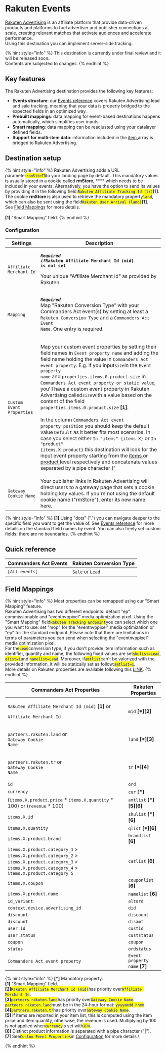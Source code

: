 # Rakuten Events

[Rakuten Advertising](https://rakutenadvertising.com/) is an affiliate platform that provide data-driven products and platforms to fuel advertiser and publisher connections at scale, creating relevant matches that activate audiences and accelerate performance.\
Using this destination you can implement server-side tracking.

{% hint style="info" %}
This destination is currently under final review and it will be released soon.\
Contents are subjected to changes.
{% endhint %}

## Key features

The Rakuten Advertising destination provides the following key features:

* **Events structure**: our [Events reference](https://community.commandersact.com/platform-x/developers/tracking/events-reference) covers Rakuten Advertising lead and sale tracking, meaning that your data is properly bridged to the expected fields in an optimized way.
* **Prebuilt mappings**: data mapping for event-based destinations happens automatically, which simplifies user inputs.
* **Smart mapping**: data mapping can be readjusted using your datalayer defined fields.
* **Support for multi-item data**: information included in the [item ](https://community.commandersact.com/platform-x/developers/tracking/events-reference#item)array is bridged to Rakuten Advertising.

## Destination setup

{% hint style="info" %}
Rakuten Advertising adds a URL parameter<mark style="color:blue;">`ranSiteID`</mark>to your landing page by default. This mandatory values is usually stored in a cookie called **rmStore**, **** which needs to be included in your events. Alternatively, you have the option to send its values by providing it in the following field:<mark style="color:blue;">`Rakuten Affiliate Tracking Id (tr)`</mark>**\[1]**. \
The cookie **rmStore** is also used to retrieve the mandatory property<mark style="color:blue;">`land`</mark>, which can also be sent using the field<mark style="color:blue;">`Rakuten User Arrival (land)`</mark>**\[1]**. \
See [Field Mappings](rakuten-events.md#field-mappings) for more details.\
\
**\[1]** "Smart Mapping" field.
{% endhint %}

### Configuration

| Settings                  | Description                                                                                                                                                                                                                                                                                                                                                                                                                                                                                                                                                                                                                                                                                                                                                                                                                                                                                                                                                                                                                                                                                                                                                                                                                                                                                                                                                                                                                                   |
| ------------------------- | --------------------------------------------------------------------------------------------------------------------------------------------------------------------------------------------------------------------------------------------------------------------------------------------------------------------------------------------------------------------------------------------------------------------------------------------------------------------------------------------------------------------------------------------------------------------------------------------------------------------------------------------------------------------------------------------------------------------------------------------------------------------------------------------------------------------------------------------------------------------------------------------------------------------------------------------------------------------------------------------------------------------------------------------------------------------------------------------------------------------------------------------------------------------------------------------------------------------------------------------------------------------------------------------------------------------------------------------------------------------------------------------------------------------------------------------- |
| `Affiliate Merchant Id`   | <p><em><strong><code>Required if</code></strong></em><strong><code>Rakuten Affiliate Merchant Id (mid) is not set</code></strong></p><p>Your unique "Affiliate Merchant Id" as provided by Rakuten.</p>                                                                                                                                                                                                                                                                                                                                                                                                                                                                                                                                                                                                                                                                                                                                                                                                                                                                                                                                                                                                                                                                                                                                                                                                                                       |
| `Mapping`                 | <p><em><strong><code>Required</code></strong></em><br>Map "Rakuten Conversion Type" with your Commanders Act event(s) by setting at least a <code>Rakuten Conversion Type</code> and a <code>Commanders Act Event Name</code>. One entry is required.</p>                                                                                                                                                                                                                                                                                                                                                                                                                                                                                                                                                                                                                                                                                                                                                                                                                                                                                                                                                                                                                                                                                                                                                                                     |
| `Custom Event Properties` | <p>Map your custom event properties by setting their field names in <code>Event property name</code> and adding the field name holding the value <strong></strong> in <code>Commanders Act event property</code>. E.g. if you input<code>size</code>in the <code>Event property name</code> and <code>properties.items.0.product.size</code> in <code>Commanders Act event property or static value</code>, you'll have a custom event property in Rakuten Advertising called<code>size</code>with a value based on the content of the field <code>properties.items.0.product.size</code> <strong>[1]</strong>.<br><br>In the column <code>Commanders Act event property position</code> you should keep the default value <code>Default</code> as it better fits most  scenarios. In case you select either <code>In "items" {items.X}</code> or <code>In "product" {items.X.product}</code> this destination will look for the input event property starting from the <a href="https://community.commandersact.com/platform-x/developers/tracking/events-reference#item">items </a>or <a href="https://community.commandersact.com/platform-x/developers/tracking/events-reference#product">product </a>level respectively and concatenate values separated by a pipe character ("|"). In this scenario, the property name used will be the one set in the <code>Event property name</code> plus the string "list" appended in the end.</p> |
| `Gateway Cookie Name`     | Your publisher links in Rakuten Advertising will direct users to a gateway page that sets a cookie holding key values. If you're not using the default cookie name ("rmStore"), enter its new name here.                                                                                                                                                                                                                                                                                                                                                                                                                                                                                                                                                                                                                                                                                                                                                                                                                                                                                                                                                                                                                                                                                                                                                                                                                                      |

{% hint style="info" %}
**\[1]** Using "dots" (".") you can navigate deeper to the specific field you want to get the value of. See [Events reference](https://community.commandersact.com/platform-x/developers/tracking/events-reference) for more details on the standard field names by event. You can also freely set custom fields: there are no boundaries.
{% endhint %}

## Quick reference

| Commanders Act Events | Rakuten Conversion Type |
| --------------------- | ----------------------- |
| `[All events]`        | `Sale` or `Lead`        |

## Field Mappings

{% hint style="info" %}
Most properties can be remapped using our "Smart Mapping" feature.\
Rakuten Advertising has two different endpoints: default "ep" commissionable and "eventnvppixel" media optimization pixel. Using the "Smart Mapping" field<mark style="color:blue;">`Rakuten Tracking Endpoint`</mark>you can select which one you want to use: set "mop" for the "eventnvppixel" media optimization or "ep" for the standard endpoint. Please note that there are limitations in terms of parameters you can send when selecting the "eventnvppixel" media optimization pixel.\
For the<mark style="color:blue;">`Lead`</mark>conversion type, if you don't provide item information such as identifier, quantity and name, the following fixed values are set<mark style="color:blue;">`skulist=Lead`</mark>, <mark style="color:blue;">`qlist=1`</mark>and <mark style="color:blue;">`namelist=Lead`</mark>. Moreover, if<mark style="color:blue;">`amtlist`</mark>can't be valorized with the provided information, it will be statically set as follow:<mark style="color:blue;">`amtlist=1`</mark>.\
More details on Rakuten properties are available following this [LINK](https://rak.app.box.com/s/j3qtvbd300vqa1zyknxklx3itqyi0vlh).
{% endhint %}

| Commanders Act Properties                                                                                                                                | Rakuten Properties             |
| -------------------------------------------------------------------------------------------------------------------------------------------------------- | ------------------------------ |
| <p><code>Rakuten Affiliate Merchant Id (mid)</code> <strong>[1]</strong> or</p><p><code>Affiliate Merchant Id</code> </p>                                | `mid` **\[\*]\[2]**            |
| <p><code>partners.rakuten.land</code> or<br><code>Gateway Cookie Name</code></p>                                                                         | `land` **\[\*]\[3]**           |
| <p><code>partners.rakuten.tr</code> or<br><code>Gateway Cookie Name</code></p>                                                                           | `tr` **\[\*]\[4]**             |
| `id`                                                                                                                                                     | `ord`                          |
| `currency`                                                                                                                                               | `cur` **\[\*]**                |
| (`items.X.product.price` \* `items.X.quantity` \* 100) or (`revenue` \* 100)                                                                             | `amtlist` **\[\*]\[5]\[6]**    |
| `items.X.id`                                                                                                                                             | `skulist` **\[\*]\[6]**        |
| `items.X.quantity`                                                                                                                                       | `qlist` **\[\*]\[6]**          |
| `items.X.product.brand`                                                                                                                                  | `brandlist` **\[6]**           |
| `items.X.product.category_1` > `items.X.product.category_2` > `items.X.product.category_3` > `items.X.product.category_4` > `items.X.product.category_5` | `catlist` **\[6]**             |
| `items.X.coupon`                                                                                                                                         | `couponlist` **\[6]**          |
| `items.X.product.name`                                                                                                                                   | `namelist` **\[6]**            |
| `id_variant`                                                                                                                                             | `altord`                       |
| `context.device.advertising_id`                                                                                                                          | `did`                          |
| `discount`                                                                                                                                               | `discount`                     |
| `discount`                                                                                                                                               | `disamt`                       |
| `user.id`                                                                                                                                                | `custid`                       |
| `user.status`                                                                                                                                            | `custstatus`                   |
| `coupon`                                                                                                                                                 | `coupon`                       |
| `status`                                                                                                                                                 | `ordstatus`                    |
| `Commanders Act event property`                                                                                                                          | `Event property name` **\[7]** |

{% hint style="info" %}
**\[\*]** Mandatory property.\
**\[1]** "Smart Mapping" field.\
**\[2]**<mark style="color:blue;">`Rakuten Affiliate Merchant Id (mid)`</mark>has priority over<mark style="color:blue;">`Affiliate Merchant Id`</mark>.\
**\[3]**<mark style="color:blue;">`partners.rakuten.land`</mark>has priority over<mark style="color:blue;">`Gateway Cookie Name`</mark>.\
<mark style="color:blue;">`partners.rakuten.land`</mark>must be in the 24-hour format: <mark style="color:blue;">`yyyymmdd_hhmm`</mark>.\
**\[4]**<mark style="color:blue;">`partners.rakuten.tr`</mark>has priority over<mark style="color:blue;">`Gateway Cookie Name`</mark>.\
**\[5]** if items are reported in your item list, this is computed using the item price and item quantity, otherwise, the revenue is used. Multiplying by 100 is not applied when<mark style="color:blue;">`currency`</mark>is set with<mark style="color:blue;">`JPN`</mark>.\
**\[6]** Distinct product information is separated with a pipe character ("|").\
**\[7]** See<mark style="color:blue;">`Custom Event Properties`</mark>in [Configuration](rakuten-events.md#configuration) for more details.\

{% endhint %}
